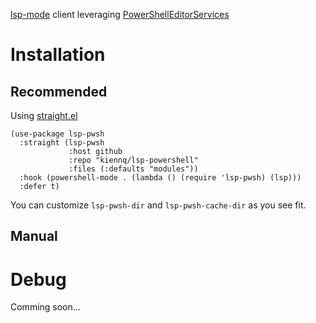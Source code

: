 [lsp-mode](https://github.com/emacs-lsp/lsp-mode) client leveraging [PowerShellEditorServices](https://github.com/PowerShell/PowerShellEditorServices)

# Installation
## Recommended
Using [straight.el](https://github.com/raxod502/straight.el)

``` emacs-lisp
(use-package lsp-pwsh
  :straight (lsp-pwsh
             :host github
             :repo "kiennq/lsp-powershell"
             :files (:defaults "modules"))
  :hook (powershell-mode . (lambda () (require 'lsp-pwsh) (lsp)))
  :defer t)
```

You can customize `lsp-pwsh-dir` and `lsp-pwsh-cache-dir` as you see fit.

## Manual

# Debug
Comming soon...
